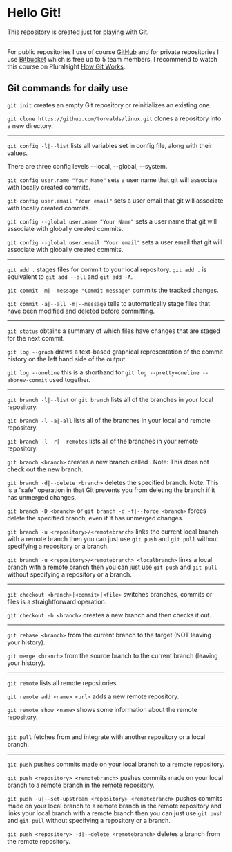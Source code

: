 # Hello Git!

This repository is created just for playing with Git.

***

For public repositories I use of course [GitHub](https://github.com) and for private repositories I use [Bitbucket](https://bitbucket.org) which is free up to 5 team members. I recommend to watch this course on Pluralsight [How Git Works](https://app.pluralsight.com/library/courses/how-git-works/).

## Git commands for daily use

`git init` creates an empty Git repository or reinitializes an existing one.

`git clone https://github.com/torvalds/linux.git` clones a repository into a new directory.

***

`git config -l|--list` lists all variables set in config file, along with their values.

There are three config levels --local, --global, --system.

`git config user.name "Your Name"` sets a user name that git will associate with locally created commits.

`git config user.email "Your email"` sets a user email that git will associate with locally created commits. 

`git config --global user.name "Your Name"` sets a user name that git will associate with globally created commits.

`git config --global user.email "Your email"` sets a user email that git will associate with globally created commits. 

***

`git add .` stages files for commit to your local repository.
`git add .` is equivalent to `git add --all` and `git add -A`.

`git commit -m|--message "Commit message"` commits the tracked changes.

`git commit -a|--all -m|--message` tells to automatically stage files that have been modified and deleted before committing.

***

`git status` obtains a summary of which files have changes that are staged for the next commit.

`git log --graph` draws a text-based graphical representation of the commit history on the left hand side of the output.

`git log --oneline` this is a shorthand for `git log --pretty=oneline --abbrev-commit` used together.

***

`git branch -l|--list` or `git branch` lists all of the branches in your local repository.

`git branch -l -a|-all` lists all of the branches in your local and remote repository.

`git branch -l -r|--remotes` lists all of the branches in your remote repository.

`git branch <branch>` creates a new branch called <branch>. Note: This does not check out the new branch.
  
`git branch -d|--delete <branch>` deletes the specified branch. Note: This is a “safe” operation in that Git prevents you from deleting the branch if it has unmerged changes.

`git branch -D <branch>` or `git branch -d -f|--force <branch>` forces delete the specified branch, even if it has unmerged changes.

`git branch -u <repository>/<remotebranch>` links the current local branch with a remote branch then you can just use `git push` and `git pull` without specifying a repository or a branch.

`git branch -u <repository>/<remotebranch> <localbranch>` links a local branch with a remote branch then you can just use `git push` and `git pull` without specifying a repository or a branch.

***

`git checkout <branch>|<commit>|<file>` switches branches, commits or files is a straightforward operation.

`git checkout -b <branch>` creates a new branch and then checks it out.

***

`git rebase <branch>` from the current branch to the target (NOT leaving your history).

`git merge <branch>` from the source branch to the current branch (leaving your history).

***

`git remote` lists all remote repositories.

`git remote add <name> <url>` adds a new remote repository.

`git remote show <name>` shows some information about the remote repository.

***

`git pull` fetches from and integrate with another repository or a local branch.

***

`git push` pushes commits made on your local branch to a remote repository.

`git push <repository> <remotebranch>` pushes commits made on your local branch to a remote branch in the remote repository.

`git push -u|--set-upstream <repository> <remotebranch>` pushes commits made on your local branch to a remote branch in the remote repository and links your local branch with a remote branch then you can just use `git push` and `git pull` without specifying a repository or a branch.

`git push <repository> -d|--delete <remotebranch>` deletes a branch from the remote repository.
